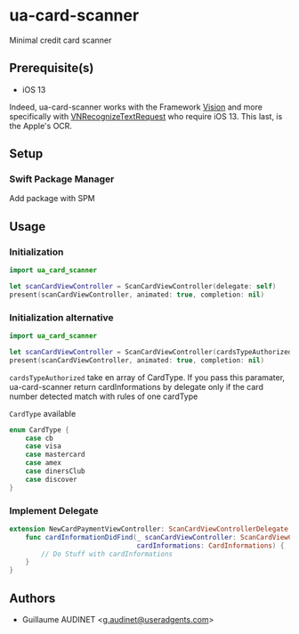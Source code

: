 # ua-card-scanner

Minimal credit card scanner

## Prerequisite(s)
- iOS 13

Indeed, ua-card-scanner works with the Framework [Vision](https://developer.apple.com/documentation/vision) and more specifically with [VNRecognizeTextRequest](https://developer.apple.com/documentation/vision/vnrecognizetextrequest) who require iOS 13. This last, is the Apple's OCR.

## Setup

### Swift Package Manager

Add package with SPM

## Usage

### Initialization

```swift
import ua_card_scanner

let scanCardViewController = ScanCardViewController(delegate: self)
present(scanCardViewController, animated: true, completion: nil)
```
    
### Initialization alternative

```swift
import ua_card_scanner

let scanCardViewController = ScanCardViewController(cardsTypeAuthorized: [...], delegate: self)
present(scanCardViewController, animated: true, completion: nil)
```
    
`cardsTypeAuthorized` take en array of CardType. If you pass this paramater, ua-card-scanner return cardInformations by delegate only if the card number detected match with rules of one cardType

`CardType` available

```swift
enum CardType {
    case cb
    case visa
    case mastercard
    case amex
    case dinersClub
    case discover
}
```
    
### Implement Delegate

```swift
extension NewCardPaymentViewController: ScanCardViewControllerDelegate {
    func cardInformationDidFind(_ scanCardViewController: ScanCardViewController,
                                cardInformations: CardInformations) {
        // Do Stuff with cardInformations
    }
}
```

## Authors

- Guillaume AUDINET <[g.audinet@useradgents.com](mailto:g.audinet@useradgents.com)>
